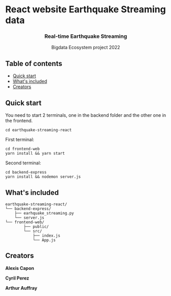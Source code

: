 # React website Earthquake Streaming data
<p align="center">
  <h3 align="center">Real-time Earthquake Streaming</h3>

  <p align="center">
    Bigdata Ecosystem project 2022
    <br>
  </p>
</p>


## Table of contents

- [Quick start](#quick-start)
- [What's included](#whats-included)
- [Creators](#creators)


## Quick start

You need to start 2 terminals, one in the backend folder and the other one in the frontend.

```
cd earthquake-streaming-react
```

First terminal:
```
cd frontend-web
yarn install && yarn start
```

Second terminal:
```
cd backend-express
yarn install && nodemon server.js
```


## What's included


```text
earthquake-streaming-react/
└── backend-express/
    ├── earhquake_streaming.py
    └── server.js
└── frontend-web/
        ├── public/
        └── src/
            ├── index.js
            └── App.js
```



## Creators

**Alexis Capon**

**Cyril Perez**

**Arthur Auffray**
